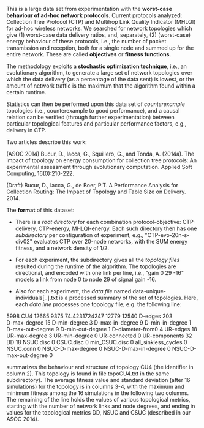 This is a large data set from experimentation with the __worst-case behaviour
of ad-hoc network protocols__. Current protocols analyzed: Collection Tree
Protocol (CTP) and Multihop Link Quality Indicator (MHLQI) for ad-hoc wireless
networks. We searched for network topologies which give (1) worst-case data
delivery ratios, and, separately, (2) (worst-case) energy behaviour of these
protocols, i.e., the number of packet transmission and reception, both for a
single node and summed up for the entire network. These are called
__objectives__ or __fitness functions__.

The methodology exploits a __stochastic optimization technique__, i.e., an
evolutionary algorithm, to generate a large set of network topologies over
which the data delivery (as a percentage of the data sent) is lowest, or the
amount of network traffic is the maximum that the algorithm found within a
certain runtime.

Statistics can then be performed upon this data set of _counterexample_
topologies (i.e., counterexample to good performance), and a causal relation
can be verified (through further experimentation) between particular
topological features and particular performance factors, e.g., delivery in
CTP.

Two articles describe this work:

(ASOC 2014) Bucur, D., Iacca, G., Squillero, G., and Tonda, A. (2014a). The
impact of topology on energy consumption for collection tree protocols: An
experimental assessment through evolutionary computation. Applied Soft
Computing, 16(0):210-222.

(Draft) Bucur, D., Iacca, G., de Boer, P.T. A Performance Analysis for
Collection Routing: The Impact of Topology and Table Size on Delivery. 2014.

The __format__ of this dataset:

*  There is a _root directory_ for each combination protocol-objective:
CTP-delivery, CTP-energy, MHLQI-energy. Each such directory then has one
_subdirectory_ per configuration of experiment, e.g., "CTP-evo-20n-s-div02"
evaluates CTP over 20-node networks, with the SUM energy fitness, and a
network density of 1/2.

*  For each experiment, the subdirectory gives all the _topology files_
resulted during the runtime of the algorithm. The topologies are directional,
and encoded with one link per line, i.e., "gain    0   29   -16" models a link
from node 0 to node 29 of signal gain -16. 

*  Also for each experiment, the _data file_ named
data-unique-individuals[..].txt is a processed summary of the set of topologies. Here, each _data line_
processes one topology file; e.g. the following line:

5998    CU4 12665.9375  74.4231724247   12779   12540   D-edges 203    
D-max-degree 15     D-min-degree 3  D-max-in-degree 9   D-min-in-degree 1  
D-max-out-degree 9  D-min-out-degree 1  D-diameter-from0 4  UR-edges 18    
UR-max-degree 3     UR-min-degree 0     UR-connected 0  UR-components 32    DD
18   NSUC.disc 0    CSUC.disc 0     min_CSUC.disc 0     all_sinkless_cycles 0  
NSUC.conn 0     NSUC-D-max-degree 0 NSUC-D-max-in-degree 0 
NSUC-D-max-out-degree 0

summarizes the behaviour and structure of topology CU4 (the identifier in
column 2). This topology is found in file topoCU4.txt in the same
subdirectory). The average fitness value and standard deviation (after 16
simulations) for the topology is in columns 3-4, with the maximum and minimum
fitness among the 16 simulations in the following two columns. The remaining
of the line holds the values of various topological metrics, starting with the
number of network links and node degrees, and ending in values for the
topological metrics DD, NSUC and CSUC (described in our ASOC 2014).

